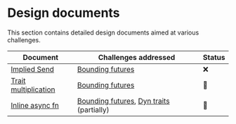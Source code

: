 # Design documents

This section contains detailed design documents aimed at various challenges.

| Document               | Challenges addressed                         | Status |
| ---------------------- | -------------------------------------------- | ------ |
| [Implied Send]         | [Bounding futures]                           | ❌     |
| [Trait multiplication] | [Bounding futures]                           | 🤔    |
| [Inline async fn]      | [Bounding futures], [Dyn traits] (partially) | 🤔    |


[Implied Send]: ./design/implied_send.md
[Trait multiplication]: ./design/trait_multiplication.md
[Inline async fn]:  ./design/inline_async_fn.md

[Bounding futures]: ./challenges/bounding_futures.md
[Dyn traits]: ./challenges/dyn_traits.md
